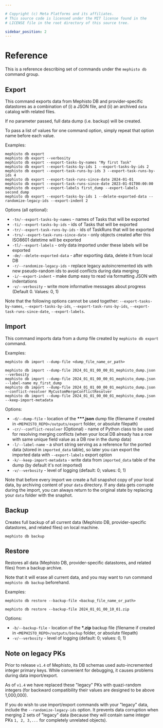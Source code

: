 ```yaml
---

# Copyright (c) Meta Platforms and its affiliates.
# This source code is licensed under the MIT license found in the
# LICENSE file in the root directory of this source tree.

sidebar_position: 2
---
```


# Reference

This is a reference describing set of commands under the `mephisto db` command group.

## Export

This command exports data from Mephisto DB and provider-specific datastores
as a combination of (i) a JSON file, and (ii) an archived `data` catalog with related files.

If no parameter passed, full data dump (i.e. backup) will be created.

To pass a list of values for one command option, simply repeat that option name before each value.

Examples:
```
mephisto db export
mephisto db export --verbosity
mephisto db export --export-tasks-by-names "My first Task"
mephisto db export --export-tasks-by-ids 1 --export-tasks-by-ids 2
mephisto db export --export-task-runs-by-ids 3 --export-task-runs-by-ids 4
mephisto db export --export-task-runs-since-date 2024-01-01
mephisto db export --export-task-runs-since-date 2023-01-01T00:00:00
mephisto db export --export-labels first_dump --export-labels second_dump
mephisto db export --export-tasks-by-ids 1 --delete-exported-data --randomize-legacy-ids --export-indent 2
```

Options (all optional):

- `-tn/--export-tasks-by-names` - names of Tasks that will be exported
- `-ti/--export-tasks-by-ids` - ids of Tasks that will be exported
- `-tr/--export-task-runs-by-ids` - ids of TaskRuns that will be exported
- `-trs/--export-task-runs-since-date` - only objects created after this ISO8601 datetime will be exported
- `-tl/--export-labels` - only data imported under these labels will be exported
- `-de/--delete-exported-data` - after exporting data, delete it from local DB
- `-r/--randomize-legacy-ids` - replace legacy autoincremented ids with
        new pseudo-random ids to avoid conflicts during data merging
- `-i/--export-indent` - make dump easy to read via formatting JSON with indentations
- `-v/--verbosity` - write more informative messages about progress (Default 0. Values: 0, 1)

Note that the following options cannot be used together:
`--export-tasks-by-names`, `--export-tasks-by-ids`,  `--export-task-runs-by-ids`, `--export-task-runs-since-date`, `--export-labels`.


## Import

This command imports data from a dump file created by `mephisto db export` command.

Examples:
```
mephisto db import --dump-file <dump_file_name_or_path>

mephisto db import --dump-file 2024_01_01_00_00_01_mephisto_dump.json --verbosity
mephisto db import --dump-file 2024_01_01_00_00_01_mephisto_dump.json --label-name my_first_dump
mephisto db import --dump-file 2024_01_01_00_00_01_mephisto_dump.json --conflict-resolver MyCustomMergeConflictResolver
mephisto db import --dump-file 2024_01_01_00_00_01_mephisto_dump.json --keep-import-metadata
```

Options:
- `-d/--dump-file` - location of the __***.json__ dump file (filename if created in
    `<MEPHISTO_REPO>/outputs/export` folder, or absolute filepath)
- `-cr/--conflict-resolver` (Optional) - name of Python class to be used for resolving merging conflicts
    (when your local DB already has a row with same unique field value as a DB row in the dump data)
- `-l/--label-name` - a short string serving as a reference for the ported data (stored in `imported_data` table),
    so later you can export the imported data with `--export-labels` export option
- `-k/--keep-import-metadata` - write data from `imported_data` table of the dump (by default it's not imported)
- `-v/--verbosity` - level of logging (default: 0; values: 0, 1)

Note that before every import we create a full snapshot copy of your local data, by
archiving content of your `data` directory. If any data gets corrupte during the import,
you can always return to the original state by replacing your `data` folder with the snaphot.

## Backup

Creates full backup of all current data (Mephisto DB, provider-specific datastores, and related files) on local machine.

```
mephisto db backup
```


## Restore

Restores all data (Mephisto DB, provider-specific datastores, and related files) from a backup archive.

Note that it will erase all current data, and you may want to run command `mephisto db backup` beforehand.

Examples:
```
mephisto db restore --backup-file <backup_file_name_or_path>

mephisto db restore --backup-file 2024_01_01_00_10_01.zip
```

Options:
- `-b/--backup-file` - location of the __*.zip__ backup file (filename if created in
    `<MEPHISTO_REPO>/outputs/backup` folder, or absolute filepath)
- `-v/--verbosity` - level of logging (default: 0; values: 0, 1)


## Note on legacy PKs

Prior to release `v1.4` of Mephisto, its DB schemas used auto-incremented integer primary keys. While convenient for debugging, it causes problems during data import/export.

As of `v1.4` we have replaced these "legacy" PKs with quazi-random integers (for backward compatibility their values are designed to be above 1,000,000).

If you do wish to use import/export commands with your "legacy" data, include the `--randomize-legacy-ids` option. It prevents data corruption when merging 2 sets of "legacy" data (because they will contain same integer PKs `1, 2, 3,...` for completely unrelated objects).
